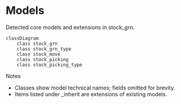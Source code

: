 # Models

Detected core models and extensions in stock_grn.

```mermaid
classDiagram
    class stock_grn
    class stock_grn_type
    class stock_move
    class stock_picking
    class stock_picking_type
```

Notes
- Classes show model technical names; fields omitted for brevity.
- Items listed under _inherit are extensions of existing models.
